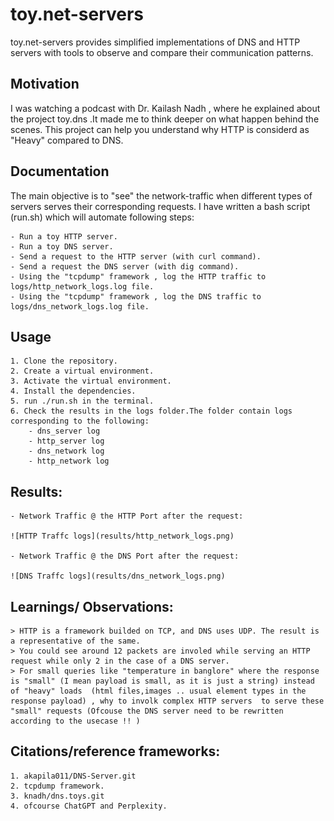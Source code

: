 # toy.net-servers

toy.net-servers provides simplified implementations of DNS and HTTP servers with tools to observe and compare their communication patterns.  

## Motivation

I was watching a podcast with Dr. Kailash Nadh , where he explained about the project toy.dns .It made me to think deeper on what happen behind the scenes. This project can help you understand why HTTP is considerd as "Heavy" compared to DNS.

## Documentation

The main objective is to "see" the network-traffic when different types of servers serves their corresponding requests. I have written a bash script (run.sh) which will automate following steps:

    - Run a toy HTTP server.
    - Run a toy DNS server.
    - Send a request to the HTTP server (with curl command).
    - Send a request the DNS server (with dig command).
    - Using the "tcpdump" framework , log the HTTP traffic to logs/http_network_logs.log file.
    - Using the "tcpdump" framework , log the DNS traffic to logs/dns_network_logs.log file.

## Usage

    1. Clone the repository.
    2. Create a virtual environment.
    3. Activate the virtual environment.
    4. Install the dependencies.
    5. run ./run.sh in the terminal.
    6. Check the results in the logs folder.The folder contain logs corresponding to the following:
        - dns_server log
        - http_server log
        - dns_network log
        - http_network log


## Results:

    - Network Traffic @ the HTTP Port after the request:
    
    ![HTTP Traffc logs](results/http_network_logs.png)

    - Network Traffic @ the DNS Port after the request:

    ![DNS Traffc logs](results/dns_network_logs.png)




## Learnings/ Observations:

    > HTTP is a framework builded on TCP, and DNS uses UDP. The result is a representative of the same.  
    > You could see around 12 packets are involed while serving an HTTP request while only 2 in the case of a DNS server.
    > For small queries like "temperature in banglore" where the response is "small" (I mean payload is small, as it is just a string) instead of "heavy" loads  (html files,images .. usual element types in the response payload) , why to involk complex HTTP servers  to serve these "small" requests (Ofcouse the DNS server need to be rewritten according to the usecase !! )

     


## Citations/reference frameworks:

    1. akapila011/DNS-Server.git
    2. tcpdump framework.
    3. knadh/dns.toys.git
    4. ofcourse ChatGPT and Perplexity.
